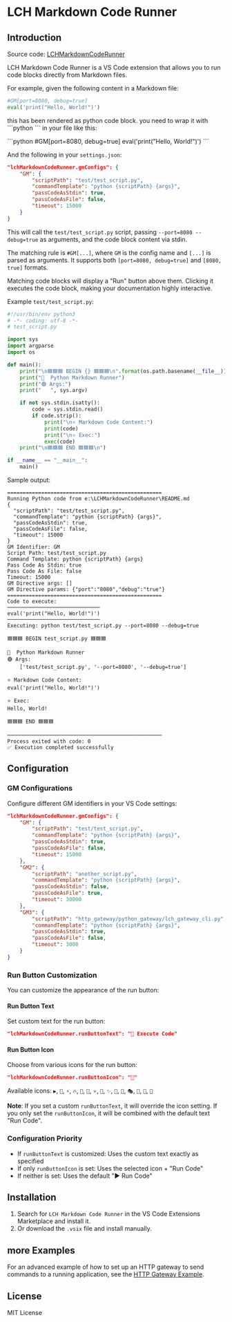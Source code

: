 
# LCH Markdown Code Runner

## Introduction

Source code: [LCHMarkdownCodeRunner](https://github.com/Q1143316492/LCHMarkdownCodeRunner)

LCH Markdown Code Runner is a VS Code extension that allows you to run code blocks directly from Markdown files.

For example, given the following content in a Markdown file:

```python
#GM[port=8080, debug=true]
eval('print("Hello, World!")')
```

this has been rendered as python code block. you need to wrap it with \`\`\`python \`\`\` in your file like this:

\`\`\`python
#GM[port=8080, debug=true]
eval('print("Hello, World!")')
\`\`\`


And the following in your `settings.json`:

```json
"lchMarkdownCodeRunner.gmConfigs": {
    "GM": {
        "scriptPath": "test/test_script.py",
        "commandTemplate": "python {scriptPath} {args}",
        "passCodeAsStdin": true,
        "passCodeAsFile": false,
        "timeout": 15000
    }
}
```

This will call the `test/test_script.py` script, passing `--port=8080 --debug=true` as arguments, and the code block content via stdin.

The matching rule is `#GM[...]`, where `GM` is the config name and `[...]` is parsed as arguments. It supports both `[port=8080, debug=true]` and `[8080, true]` formats.

Matching code blocks will display a "Run" button above them. Clicking it executes the code block, making your documentation highly interactive.

Example `test/test_script.py`:

```python
#!/usr/bin/env python3
# -*- coding: utf-8 -*-
# test_script.py

import sys
import argparse
import os

def main():
    print("\n🟦🟦🟦 BEGIN {} 🟦🟦🟦\n".format(os.path.basename(__file__)))
    print("🚩  Python Markdown Runner")
    print("🟢 Args:")
    print("   ", sys.argv)

    if not sys.stdin.isatty():
        code = sys.stdin.read()
        if code.strip():
            print("\n⭐ Markdown Code Content:")
            print(code)
            print("\n⭐ Exec:")
            exec(code)
    print("\n🟦🟦🟦 END 🟦🟦🟦\n")

if __name__ == "__main__":
    main()
```

Sample output:

```
==================================================
Running Python code from e:\LCHMarkdownCodeRunner\README.md
{
  "scriptPath": "test/test_script.py",
  "commandTemplate": "python {scriptPath} {args}",
  "passCodeAsStdin": true,
  "passCodeAsFile": false,
  "timeout": 15000
}
GM Identifier: GM
Script Path: test/test_script.py
Command Template: python {scriptPath} {args}
Pass Code As Stdin: true
Pass Code As File: false
Timeout: 15000
GM Directive args: []
GM Directive params: {"port":"8080","debug":"true"}
==================================================
Code to execute:
──────────────────────────────
eval('print("Hello, World!")')
──────────────────────────────
Executing: python test/test_script.py --port=8080 --debug=true

🟦🟦🟦 BEGIN test_script.py 🟦🟦🟦

🚩  Python Markdown Runner
🟢 Args:
    ['test/test_script.py', '--port=8080', '--debug=true']

⭐ Markdown Code Content:
eval('print("Hello, World!")')

⭐ Exec:
Hello, World!

🟦🟦🟦 END 🟦🟦🟦

──────────────────────────────────────────────────
Process exited with code: 0
✅ Execution completed successfully
```

## Configuration

### GM Configurations

Configure different GM identifiers in your VS Code settings:

```json
"lchMarkdownCodeRunner.gmConfigs": {
    "GM": {
        "scriptPath": "test/test_script.py",
        "commandTemplate": "python {scriptPath} {args}",
        "passCodeAsStdin": true,
        "passCodeAsFile": false,
        "timeout": 15000
    },
    "GM2": {
        "scriptPath": "another_script.py",
        "commandTemplate": "python {scriptPath} {args}",
        "passCodeAsStdin": false,
        "passCodeAsFile": true,
        "timeout": 30000
    },
    "GM3": {
        "scriptPath": "http_gateway/python_gateway/lch_gateway_cli.py",
        "commandTemplate": "python {scriptPath} {args}",
        "passCodeAsStdin": true,
        "passCodeAsFile": false,
        "timeout": 3000
    }
}
```

### Run Button Customization

You can customize the appearance of the run button:

#### Run Button Text
Set custom text for the run button:
```json
"lchMarkdownCodeRunner.runButtonText": "🚀 Execute Code"
```

#### Run Button Icon
Choose from various icons for the run button:
```json
"lchMarkdownCodeRunner.runButtonIcon": "🚀"
```

Available icons: `▶️`, `🚀`, `⚡`, `🔥`, `💫`, `🎯`, `⭐`, `🌟`, `✨`, `🎪`, `🎨`, `🎭`, `🎲`, `🎊`, `🎉`

**Note**: If you set a custom `runButtonText`, it will override the icon setting. If you only set the `runButtonIcon`, it will be combined with the default text "Run Code".

### Configuration Priority

- If `runButtonText` is customized: Uses the custom text exactly as specified
- If only `runButtonIcon` is set: Uses the selected icon + "Run Code"
- If neither is set: Uses the default "▶️ Run Code"

## Installation

1. Search for `LCH Markdown Code Runner` in the VS Code Extensions Marketplace and install it.
2. Or download the `.vsix` file and install manually.

## more Examples

For an advanced example of how to set up an HTTP gateway to send commands to a running application, see the [HTTP Gateway Example](./http_gateway/README.md).

## License

MIT License

